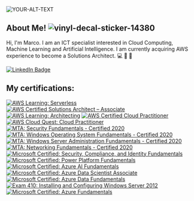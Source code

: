 
<picture>
 <source media="(prefers-color-scheme: dark)" srcset="https://prof3223.s3.eu-north-1.amazonaws.com/profile.png">
 <source media="(prefers-color-scheme: light)" srcset="https://prof3223.s3.eu-north-1.amazonaws.com/profile56.png">
 <img alt="YOUR-ALT-TEXT" src="https://prof3223.s3.eu-north-1.amazonaws.com/profile.png">
</picture> 

## About Me! ![vinyl-decal-sticker-14380](https://user-images.githubusercontent.com/107459011/224762336-dbcdbc38-3cd5-4ee8-a142-04b87d37bf00.jpg)
Hi, I'm Marco. I am an ICT specialist interested in Cloud Computing, Machine Learning and Artificial Intelligence.
I am currently acquiring AWS experience to become a Solutions Architect. :computer: :straight_ruler: :triangular_ruler:

<div id="badges">
  <a href="https://www.linkedin.com/in/marco-franchi-fi/">
    <img src="https://img.shields.io/badge/LinkedIn-blue?style=for-the-badge&logo=linkedin&logoColor=white" alt="LinkedIn Badge"/>
 </a>
</div>

## My certifications:
<!--START_SECTION:badges-->

[![AWS Learning: Serverless](https://images.credly.com/size/120x120/images/e07c6cc4-b737-4d7e-8ce8-66b6b7a60367/image.png)](http://www.credly.com/badges/f19bafaa-1d8e-4b5e-8080-b0710e21a87c "AWS Learning: Serverless")
[![AWS Certified Solutions Architect – Associate](https://images.credly.com/size/120x120/images/0e284c3f-5164-4b21-8660-0d84737941bc/image.png)](http://www.credly.com/badges/0cdee379-0242-43d4-8e97-18d1e8231b4f "AWS Certified Solutions Architect – Associate")
[![AWS Learning: Architecting](https://images.credly.com/size/120x120/images/519a6dba-f145-4c1a-85a2-1d173d6898d9/image.png)](http://www.credly.com/badges/41fdc0a7-f287-461a-b691-576dacbff645 "AWS Learning: Architecting")
[![AWS Certified Cloud Practitioner](https://images.credly.com/size/120x120/images/00634f82-b07f-4bbd-a6bb-53de397fc3a6/image.png)](http://www.credly.com/badges/086f68e6-e154-4349-b665-b44202f54e5c "AWS Certified Cloud Practitioner")
[![AWS Cloud Quest: Cloud Practitioner](https://images.credly.com/size/120x120/images/2784d0d8-327c-406f-971e-9f0e15097003/image.png)](http://www.credly.com/badges/7683030c-03b1-43db-a054-ff933399b933 "AWS Cloud Quest: Cloud Practitioner")
[![MTA: Security Fundamentals - Certified 2020](https://images.credly.com/size/120x120/images/7fac65ba-b029-4884-b817-28bb047ac0f7/MTA-Security_Fundamentals.png)](http://www.credly.com/badges/15042395-fe39-4b63-8dc6-127a69d9d486 "MTA: Security Fundamentals - Certified 2020")
[![MTA: Windows Operating System Fundamentals - Certified 2020](https://images.credly.com/size/120x120/images/9da17576-0461-4493-95d8-184f77fa2677/MTA-Windows_Operating_System_Fundamentals.png)](http://www.credly.com/badges/0d59b0ee-525b-44a0-af67-fcc5a4ca9a31 "MTA: Windows Operating System Fundamentals - Certified 2020")
[![MTA: Windows Server Administration Fundamentals - Certified 2020](https://images.credly.com/size/120x120/images/7727a642-47a0-4588-90ee-839208a6efef/MTA-Windows_Server_Administration_Fundamentals.png)](http://www.credly.com/badges/13359fe7-30ac-4e2a-9b12-7e665f39a710 "MTA: Windows Server Administration Fundamentals - Certified 2020")
[![MTA: Networking Fundamentals - Certified 2020](https://images.credly.com/size/120x120/images/c26f90a3-d0db-4828-ba36-1c2de0b528de/MTA-Networking_Fundamentals.png)](http://www.credly.com/badges/13bdabe4-d7a6-4574-b4e9-3729f657e7fe "MTA: Networking Fundamentals - Certified 2020")
[![Microsoft Certified: Security, Compliance, and Identity Fundamentals](https://images.credly.com/size/120x120/images/fc1352af-87fa-4947-ba54-398a0e63322e/security-compliance-and-identity-fundamentals-600x600.png)](http://www.credly.com/badges/feaf6410-4f10-4299-b55b-a42b0702078d "Microsoft Certified: Security, Compliance, and Identity Fundamentals")
[![Microsoft Certified: Power Platform Fundamentals](https://images.credly.com/size/120x120/images/2a6251f2-737b-4bf6-9190-d77570cc76fc/CERT-Fundamentals-Power-Platform.png)](http://www.credly.com/badges/15db8f21-3738-4b6c-baee-16e9b7d82894 "Microsoft Certified: Power Platform Fundamentals")
[![Microsoft Certified: Azure AI Fundamentals](https://images.credly.com/size/120x120/images/4136ced8-75d5-4afb-8677-40b6236e2672/azure-ai-fundamentals-600x600.png)](http://www.credly.com/badges/6f33ccd3-f518-41fc-a4c9-8258d2e2e245 "Microsoft Certified: Azure AI Fundamentals")
[![Microsoft Certified: Azure Data Scientist Associate](https://images.credly.com/size/120x120/images/5c8fca38-b0d2-49e5-9ad2-f3f8e79b327f/azure-data-scientist-associate-600x600.png)](http://www.credly.com/badges/5947430a-0eb6-404e-b016-c19342b32426 "Microsoft Certified: Azure Data Scientist Associate")
[![Microsoft Certified: Azure Data Fundamentals](https://images.credly.com/size/120x120/images/70eb1e3f-d4de-4377-a062-b20fb29594ea/azure-data-fundamentals-600x600.png)](http://www.credly.com/badges/924e4abd-8c88-43b4-8183-4648077b10e1 "Microsoft Certified: Azure Data Fundamentals")
[![Exam 410: Installing and Configuring Windows Server 2012](https://images.credly.com/size/120x120/images/f1c8b841-d2af-46d0-a7af-f40f7b443c79/Installing_and_Configuring_Windows_Server_2012-01.png)](http://www.credly.com/badges/902f0c7b-1ca0-4fa7-a817-2b949d1c5ea9 "Exam 410: Installing and Configuring Windows Server 2012")
[![Microsoft Certified: Azure Fundamentals](https://images.credly.com/size/120x120/images/be8fcaeb-c769-4858-b567-ffaaa73ce8cf/image.png)](http://www.credly.com/badges/893e92a4-e64a-4923-a000-cdb872ffd12f "Microsoft Certified: Azure Fundamentals")
<!--END_SECTION:badges-->
